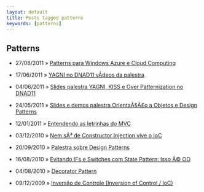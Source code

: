 ```yaml
---
layout: default
title: Posts tagged patterns
keywords: [patterns]
---
```

<h2 class="category">Patterns</h2>
<ul class="posts">
<li>
<p>
<span class="date">27/08/2011</span> &raquo;
<a href="/blog/patterns-para-windows-azure-e-cloud-computing">Patterns para Windows Azure e Cloud Computing</a>
</p>
</li>
<li>
<p>
<span class="date">17/06/2011</span> &raquo;
<a href="/blog/yagni-no-dnad11-videos-da-palestra">YAGNI no DNAD11 vÃ­deos da palestra</a>
</p>
</li>
<li>
<p>
<span class="date">04/06/2011</span> &raquo;
<a href="/blog/slides-palestra-yagni-kiss-e-over-patternization-no-dnad11">Slides palestra YAGNI, KISS e Over Patternization no DNAD11</a>
</p>
</li>
<li>
<p>
<span class="date">24/05/2011</span> &raquo;
<a href="/blog/slides-e-demos-palestra-orientacao-a-objetos-e-design-patterns">Slides e demos palestra OrientaÃ§Ã£o a Objetos e Design Patterns</a>
</p>
</li>
<li>
<p>
<span class="date">12/01/2011</span> &raquo;
<a href="/blog/entendendo-as-letrinhas-do-mvc">Entendendo as letrinhas do MVC</a>
</p>
</li>
<li>
<p>
<span class="date">03/12/2010</span> &raquo;
<a href="/blog/nem-so-de-constructor-injection-vive-o-ioc">Nem sÃ³ de Constructor Injection vive o IoC</a>
</p>
</li>
<li>
<p>
<span class="date">20/09/2010</span> &raquo;
<a href="/blog/palestra-sobre-design-patterns">Palestra sobre Design Patterns</a>
</p>
</li>
<li>
<p>
<span class="date">16/08/2010</span> &raquo;
<a href="/blog/evitando-ifs-e-switches-com-state-pattern-isso-e-oo">Evitando IFs e Switches com State Pattern: Isso Ã© OO</a>
</p>
</li>
<li>
<p>
<span class="date">04/08/2010</span> &raquo;
<a href="/blog/decorator-pattern">Decorator Pattern</a>
</p>
</li>
<li>
<p>
<span class="date">09/12/2009</span> &raquo;
<a href="/blog/inversao-de-controle-inversion-of-control-ioc">Inversão de Controle (Inversion of Control / IoC)</a>
</p>
</li>
</ul>
